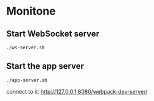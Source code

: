 # Monitone

## Start WebSocket server
`./ws-server.sh`

## Start the app server
`./app-server.sh`

connect to it: http://127.0.0.1:8080/webpack-dev-server/
